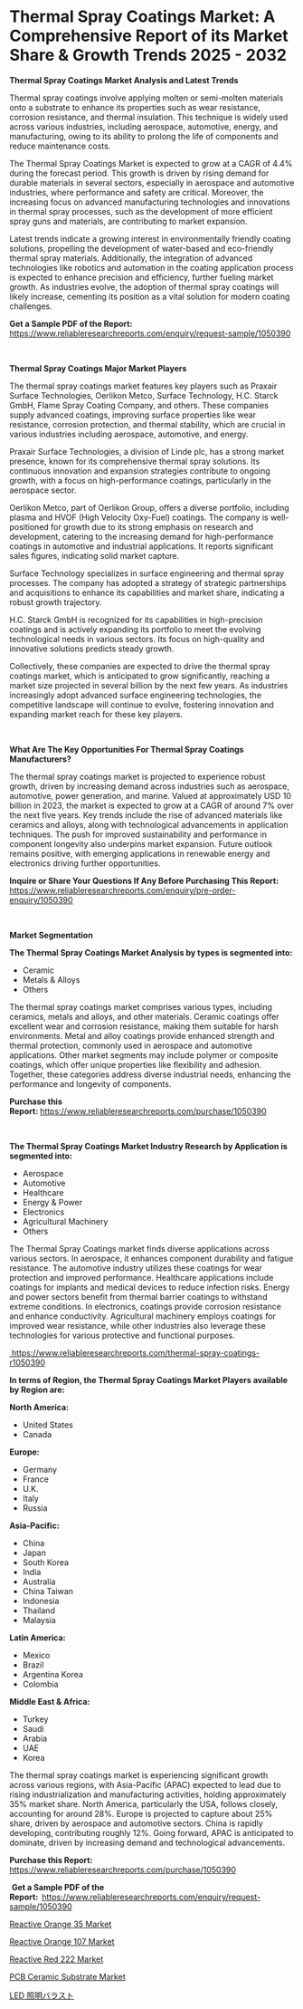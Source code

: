 <p><h1>Thermal Spray Coatings Market: A Comprehensive Report of its Market Share & Growth Trends 2025 - 2032</h1></p><p><strong>Thermal Spray Coatings Market Analysis and Latest Trends</strong></p>
<p><p>Thermal spray coatings involve applying molten or semi-molten materials onto a substrate to enhance its properties such as wear resistance, corrosion resistance, and thermal insulation. This technique is widely used across various industries, including aerospace, automotive, energy, and manufacturing, owing to its ability to prolong the life of components and reduce maintenance costs.</p><p>The Thermal Spray Coatings Market is expected to grow at a CAGR of 4.4% during the forecast period. This growth is driven by rising demand for durable materials in several sectors, especially in aerospace and automotive industries, where performance and safety are critical. Moreover, the increasing focus on advanced manufacturing technologies and innovations in thermal spray processes, such as the development of more efficient spray guns and materials, are contributing to market expansion.</p><p>Latest trends indicate a growing interest in environmentally friendly coating solutions, propelling the development of water-based and eco-friendly thermal spray materials. Additionally, the integration of advanced technologies like robotics and automation in the coating application process is expected to enhance precision and efficiency, further fueling market growth. As industries evolve, the adoption of thermal spray coatings will likely increase, cementing its position as a vital solution for modern coating challenges.</p></p>
<p><strong>Get a Sample PDF of the Report:&nbsp;</strong> <a href="https://www.reliableresearchreports.com/enquiry/request-sample/1050390?utm_campaign=48&utm_medium=2&utm_source=Github&utm_content=ia&utm_term=01042025&utm_id=thermal-spray-coatings">https://www.reliableresearchreports.com/enquiry/request-sample/1050390</a></p>
<p>&nbsp;</p>
<p><strong>Thermal Spray Coatings Major Market Players</strong></p>
<p><p>The thermal spray coatings market features key players such as Praxair Surface Technologies, Oerlikon Metco, Surface Technology, H.C. Starck GmbH, Flame Spray Coating Company, and others. These companies supply advanced coatings, improving surface properties like wear resistance, corrosion protection, and thermal stability, which are crucial in various industries including aerospace, automotive, and energy.</p><p>Praxair Surface Technologies, a division of Linde plc, has a strong market presence, known for its comprehensive thermal spray solutions. Its continuous innovation and expansion strategies contribute to ongoing growth, with a focus on high-performance coatings, particularly in the aerospace sector.</p><p>Oerlikon Metco, part of Oerlikon Group, offers a diverse portfolio, including plasma and HVOF (High Velocity Oxy-Fuel) coatings. The company is well-positioned for growth due to its strong emphasis on research and development, catering to the increasing demand for high-performance coatings in automotive and industrial applications. It reports significant sales figures, indicating solid market capture.</p><p>Surface Technology specializes in surface engineering and thermal spray processes. The company has adopted a strategy of strategic partnerships and acquisitions to enhance its capabilities and market share, indicating a robust growth trajectory.</p><p>H.C. Starck GmbH is recognized for its capabilities in high-precision coatings and is actively expanding its portfolio to meet the evolving technological needs in various sectors. Its focus on high-quality and innovative solutions predicts steady growth.</p><p>Collectively, these companies are expected to drive the thermal spray coatings market, which is anticipated to grow significantly, reaching a market size projected in several billion by the next few years. As industries increasingly adopt advanced surface engineering technologies, the competitive landscape will continue to evolve, fostering innovation and expanding market reach for these key players.</p></p>
<p>&nbsp;</p>
<p><strong>What Are The Key Opportunities For Thermal Spray Coatings Manufacturers?</strong></p>
<p><p>The thermal spray coatings market is projected to experience robust growth, driven by increasing demand across industries such as aerospace, automotive, power generation, and marine. Valued at approximately USD 10 billion in 2023, the market is expected to grow at a CAGR of around 7% over the next five years. Key trends include the rise of advanced materials like ceramics and alloys, along with technological advancements in application techniques. The push for improved sustainability and performance in component longevity also underpins market expansion. Future outlook remains positive, with emerging applications in renewable energy and electronics driving further opportunities.</p></p>
<p><strong>Inquire or Share Your Questions If Any Before Purchasing This Report:</strong> <a href="https://www.reliableresearchreports.com/enquiry/pre-order-enquiry/1050390?utm_campaign=48&utm_medium=2&utm_source=Github&utm_content=ia&utm_term=01042025&utm_id=thermal-spray-coatings">https://www.reliableresearchreports.com/enquiry/pre-order-enquiry/1050390</a></p>
<p>&nbsp;</p>
<p><strong>Market Segmentation</strong></p>
<p><strong>The Thermal Spray Coatings Market Analysis by types is segmented into:</strong></p>
<p><ul><li>Ceramic</li><li>Metals & Alloys</li><li>Others</li></ul></p>
<p><p>The thermal spray coatings market comprises various types, including ceramics, metals and alloys, and other materials. Ceramic coatings offer excellent wear and corrosion resistance, making them suitable for harsh environments. Metal and alloy coatings provide enhanced strength and thermal protection, commonly used in aerospace and automotive applications. Other market segments may include polymer or composite coatings, which offer unique properties like flexibility and adhesion. Together, these categories address diverse industrial needs, enhancing the performance and longevity of components.</p></p>
<p><strong>Purchase this Report:&nbsp;</strong><a href="https://www.reliableresearchreports.com/purchase/1050390?utm_campaign=48&utm_medium=2&utm_source=Github&utm_content=ia&utm_term=01042025&utm_id=thermal-spray-coatings">https://www.reliableresearchreports.com/purchase/1050390</a></p>
<p>&nbsp;</p>
<p><strong>The Thermal Spray Coatings Market Industry Research by Application is segmented into:</strong></p>
<p><ul><li>Aerospace</li><li>Automotive</li><li>Healthcare</li><li>Energy & Power</li><li>Electronics</li><li>Agricultural Machinery</li><li>Others</li></ul></p>
<p><p>The Thermal Spray Coatings market finds diverse applications across various sectors. In aerospace, it enhances component durability and fatigue resistance. The automotive industry utilizes these coatings for wear protection and improved performance. Healthcare applications include coatings for implants and medical devices to reduce infection risks. Energy and power sectors benefit from thermal barrier coatings to withstand extreme conditions. In electronics, coatings provide corrosion resistance and enhance conductivity. Agricultural machinery employs coatings for improved wear resistance, while other industries also leverage these technologies for various protective and functional purposes.</p></p>
<p><a href="https://www.reliableresearchreports.com/thermal-spray-coatings-r1050390?utm_campaign=48&utm_medium=2&utm_source=Github&utm_content=ia&utm_term=01042025&utm_id=thermal-spray-coatings">&nbsp;https://www.reliableresearchreports.com/thermal-spray-coatings-r1050390</a></p>
<p><strong>In terms of Region, the Thermal Spray Coatings Market Players available by Region are:</strong></p>
<p>
    <p> <strong> North America: </strong>
        <ul>
            <li>United States</li>
            <li>Canada</li>
        </ul>
        </p> 
    <p> <strong> Europe: </strong>
        <ul>
            <li>Germany</li>
            <li>France</li>
            <li>U.K.</li>
            <li>Italy</li>
            <li>Russia</li>
        </ul>
        </p> 
    <p> <strong> Asia-Pacific: </strong>
        <ul>
            <li>China</li>
            <li>Japan</li>
            <li>South Korea</li>
            <li>India</li>
            <li>Australia</li>
            <li>China Taiwan</li>
            <li>Indonesia</li>
            <li>Thailand</li>
            <li>Malaysia</li>
        </ul>
        </p> 
    <p> <strong> Latin America: </strong>
        <ul>
            <li>Mexico</li>
            <li>Brazil</li>
            <li>Argentina Korea</li>
            <li>Colombia</li>
        </ul>
        </p> 
    <p> <strong> Middle East & Africa: </strong>
        <ul>
            <li>Turkey</li>
            <li>Saudi</li>
            <li>Arabia</li>
            <li>UAE</li>
            <li>Korea</li>
        </ul>
    </p>
    </p>
<p><p>The thermal spray coatings market is experiencing significant growth across various regions, with Asia-Pacific (APAC) expected to lead due to rising industrialization and manufacturing activities, holding approximately 35% market share. North America, particularly the USA, follows closely, accounting for around 28%. Europe is projected to capture about 25% share, driven by aerospace and automotive sectors. China is rapidly developing, contributing roughly 12%. Going forward, APAC is anticipated to dominate, driven by increasing demand and technological advancements.</p></p>
<p><strong>Purchase this Report: </strong><a href="https://www.reliableresearchreports.com/purchase/1050390?utm_campaign=48&utm_medium=2&utm_source=Github&utm_content=ia&utm_term=01042025&utm_id=thermal-spray-coatings">https://www.reliableresearchreports.com/purchase/1050390</a></p>
<p>&nbsp;<strong>Get a Sample PDF of the Report:&nbsp;&nbsp;</strong><a href="https://www.reliableresearchreports.com/enquiry/request-sample/1050390?utm_campaign=48&utm_medium=2&utm_source=Github&utm_content=ia&utm_term=01042025&utm_id=thermal-spray-coatings">https://www.reliableresearchreports.com/enquiry/request-sample/1050390</a></p>
<p><strong></strong></p>
<p><p><a href="https://github.com/djihencygnel74/Market-Research-Report-List-1/blob/main/reactive-orange-35-market.md?utm_campaign=48&utm_medium=2&utm_source=Github&utm_content=ia&utm_term=01042025&utm_id=thermal-spray-coatings">Reactive Orange 35 Market</a></p><p><a href="https://github.com/zymerivarrik6/Market-Research-Report-List-1/blob/main/reactive-orange-107-market.md?utm_campaign=48&utm_medium=2&utm_source=Github&utm_content=ia&utm_term=01042025&utm_id=thermal-spray-coatings">Reactive Orange 107 Market</a></p><p><a href="https://github.com/kaforarvero/Market-Research-Report-List-1/blob/main/reactive-red-222-market.md?utm_campaign=48&utm_medium=2&utm_source=Github&utm_content=ia&utm_term=01042025&utm_id=thermal-spray-coatings">Reactive Red 222 Market</a></p><p><a href="https://github.com/berkemiars2j/Market-Research-Report-List-1/blob/main/pcb-ceramic-substrate-market.md?utm_campaign=48&utm_medium=2&utm_source=Github&utm_content=ia&utm_term=01042025&utm_id=thermal-spray-coatings">PCB Ceramic Substrate Market</a></p><p><a href="https://github.com/lababdou/Market-Research-Report-List-7/blob/main/604258851245.md?utm_campaign=48&utm_medium=2&utm_source=Github&utm_content=ia&utm_term=01042025&utm_id=thermal-spray-coatings">LED 照明バラスト</a></p></p>
